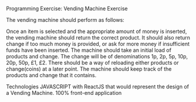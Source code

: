 Programming Exercise: Vending Machine Exercise

The vending machine should perform as follows:

Once an item is selected and the appropriate amount of money is inserted, the vending machine should return the correct product.
It should also return change if too much money is provided, or ask for more money if insufficient funds have been inserted.
The machine should take an initial load of products and change. The change will be of denominations 1p, 2p, 5p, 10p, 20p, 50p, £1, £2.
There should be a way of reloading either products or change(coins) at a later point.
The machine should keep track of the products and change that it contains.

Technologies JAVASCRIPT with ReactJS that would represent the design of a Vending Machine.
100% front-end application